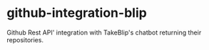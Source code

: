 # github-integration-blip

Github Rest API' integration with TakeBlip's chatbot returning their repositories.
